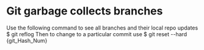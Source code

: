 # Git garbage collects branches
Use the following command to see all branches and their local repo updates
$ git reflog
Then to change to a particular commit use
$ git reset --hard {git_Hash_Num}
